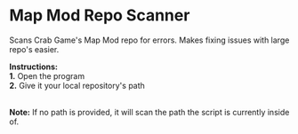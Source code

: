 # Map Mod Repo Scanner
Scans Crab Game's Map Mod repo for errors. Makes fixing issues with large repo's easier.

**Instructions:** <br />
**1.** Open the program <br />
**2.** Give it your local repository's path <br /><br />

**Note:** If no path is provided, it will scan the path the script is currently inside of.
